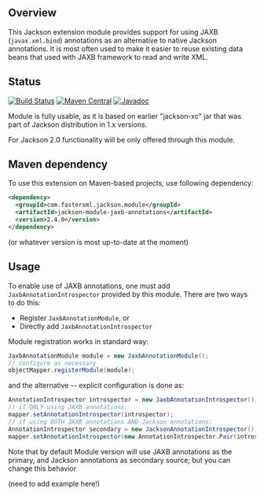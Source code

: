 ## Overview

This Jackson extension module provides support for using JAXB (`javax.xml.bind`) annotations as an alternative to native Jackson annotations.
It is most often used to make it easier to reuse existing data beans that used with JAXB framework to read and write XML.

## Status

[![Build Status](https://travis-ci.org/FasterXML/jackson-module-jaxb-annotations.svg)](https://travis-ci.org/FasterXML/jackson-module-jaxb-annotations)
[![Maven Central](https://maven-badges.herokuapp.com/maven-central/com.fasterxml.jackson.module/jackson-module-jaxb-annotations/badge.svg)](https://maven-badges.herokuapp.com/maven-central/com.fasterxml.jackson.module/jackson-module-jaxb-annotations/)
[![Javadoc](https://javadoc.io/badge/com.fasterxml.jackson.module/jackson-module-jaxb-annotations.svg)](http://www.javadoc.io/doc/com.fasterxml.jackson.module/jackson-module-jaxb-annotations)


Module is fully usable, as it is based on earlier "jackson-xc" jar that was part of Jackson distribution in 1.x versions.

For Jackson 2.0 functionality will be only offered through this module.

## Maven dependency

To use this extension on Maven-based projects, use following dependency:

```xml
<dependency>
  <groupId>com.fasterxml.jackson.module</groupId>
  <artifactId>jackson-module-jaxb-annotations</artifactId>
  <version>2.4.0</version>
</dependency>
```

(or whatever version is most up-to-date at the moment)

## Usage

To enable use of JAXB annotations, one must add `JaxbAnnotationIntrospector` provided by this module. There are two ways to do this:

* Register `JaxbAnnotationModule`, or
* Directly add `JaxbAnnotationIntrospector`

Module registration works in standard way:

```java
JaxbAnnotationModule module = new JaxbAnnotationModule();
// configure as necessary
objectMapper.registerModule(module);
```

and the alternative -- explicit configuration is done as:

```java
AnnotationIntrospector introspector = new JaxbAnnotationIntrospector();
// if ONLY using JAXB annotations:
mapper.setAnnotationIntrospector(introspector);
// if using BOTH JAXB annotations AND Jackson annotations:
AnnotationIntrospector secondary = new JacksonAnnotationIntrospector();
mapper.setAnnotationIntrospector(new AnnotationIntrospector.Pair(introspector, secondary);
```

Note that by default Module version will use JAXB annotations as the primary, and Jackson annotations as secondary source; but you can change this behavior

(need to add example here!)
